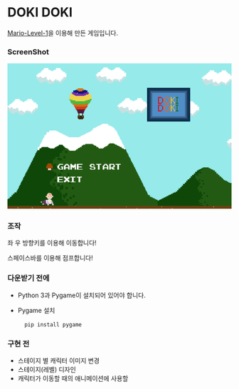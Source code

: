 DOKI DOKI
=============
[Mario-Level-1](https://github.com/justinmeister/Mario-Level-1)을 이용해 만든 게임입니다.

### ScreenShot
<img src ='https://github.com/kohyerim/DOKIDOKI/blob/master/screenshot.png'></img>


### 조작
좌 우 방향키를 이용해 이동합니다!

스페이스바를 이용해 점프합니다!



### 다운받기 전에
- Python 3과 Pygame이 설치되어 있어야 합니다.
- Pygame 설치
        
        pip install pygame


### 구현 전
- 스테이지 별 캐릭터 이미지 변경
- 스테이지(레벨) 디자인
- 캐릭터가 이동할 때의 애니메이션에 사용할 
